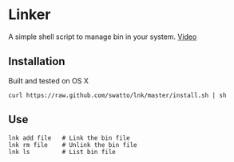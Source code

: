 # Linker

A simple shell script to manage bin in your system. [Video](http://www.youtube.com/watch?v=lOPM136U2Q4)

## Installation

Built and tested on OS X

```shell
curl https://raw.github.com/swatto/lnk/master/install.sh | sh
```

## Use

```
lnk add file   # Link the bin file
lnk rm file    # Unlink the bin file
lnk ls         # List bin file
```